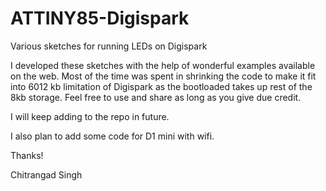 # ATTINY85-Digispark
Various sketches for running LEDs on Digispark

I developed these sketches with the help of wonderful examples available on the web. Most of the
time was spent in shrinking the code to make it fit into 6012 kb limitation of Digispark as the bootloaded takes up rest of the 8kb storage.
Feel free to use and share as long as you give due credit.

I will keep adding to the repo in future.

I also plan to add some code for D1 mini with wifi.

Thanks!

Chitrangad Singh
